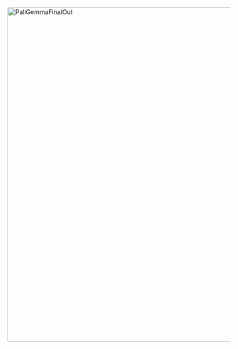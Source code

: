<img width="1746" height="753" alt="PaliGemmaFinalOut" src="https://github.com/user-attachments/assets/47bfa92f-f445-4c9f-8881-49a580ee390a" />
